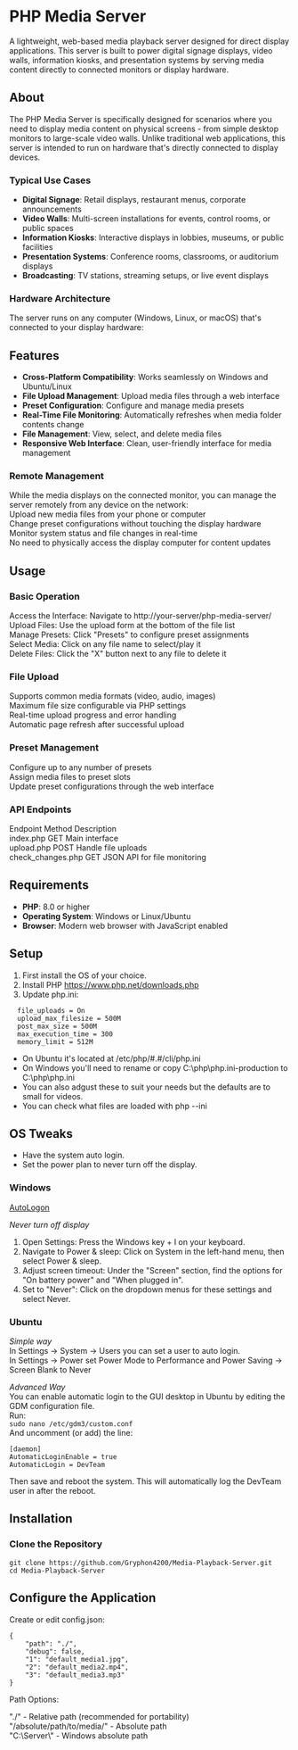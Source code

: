 # PHP Media Server

A lightweight, web-based media playback server designed for direct display applications. This server is built to power digital signage displays, video walls, information kiosks, and presentation systems by serving media content directly to connected monitors or display hardware.

## About

The PHP Media Server is specifically designed for scenarios where you need to display media content on physical screens - from simple desktop monitors to large-scale video walls. Unlike traditional web applications, this server is intended to run on hardware that's directly connected to display devices.

### Typical Use Cases
- **Digital Signage**: Retail displays, restaurant menus, corporate announcements
- **Video Walls**: Multi-screen installations for events, control rooms, or public spaces  
- **Information Kiosks**: Interactive displays in lobbies, museums, or public facilities
- **Presentation Systems**: Conference rooms, classrooms, or auditorium displays
- **Broadcasting**: TV stations, streaming setups, or live event displays

### Hardware Architecture
The server runs on any computer (Windows, Linux, or macOS) that's connected to your display hardware:

## Features

- **Cross-Platform Compatibility**: Works seamlessly on Windows and Ubuntu/Linux
- **File Upload Management**: Upload media files through a web interface
- **Preset Configuration**: Configure and manage media presets
- **Real-Time File Monitoring**: Automatically refreshes when media folder contents change
- **File Management**: View, select, and delete media files
- **Responsive Web Interface**: Clean, user-friendly interface for media management

### Remote Management
While the media displays on the connected monitor, you can manage the server remotely from any device on the network:  
Upload new media files from your phone or computer  
Change preset configurations without touching the display hardware  
Monitor system status and file changes in real-time  
No need to physically access the display computer for content updates  

## Usage
### Basic Operation
Access the Interface: Navigate to http://your-server/php-media-server/  
Upload Files: Use the upload form at the bottom of the file list  
Manage Presets: Click "Presets" to configure preset assignments  
Select Media: Click on any file name to select/play it  
Delete Files: Click the "X" button next to any file to delete it  
### File Upload  
Supports common media formats (video, audio, images)  
Maximum file size configurable via PHP settings  
Real-time upload progress and error handling  
Automatic page refresh after successful upload  
### Preset Management  
Configure up to any number of presets  
Assign media files to preset slots  
Update preset configurations through the web interface  
### API Endpoints  
Endpoint	Method	Description  
index.php	GET	Main interface  
upload.php	POST	Handle file uploads  
check_changes.php	GET	JSON API for file monitoring  

## Requirements

- **PHP**: 8.0 or higher
- **Operating System**: Windows or Linux/Ubuntu
- **Browser**: Modern web browser with JavaScript enabled

## Setup

1. First install the OS of your choice.
2. Install PHP <https://www.php.net/downloads.php>
3. Update php.ini:
```
  file_uploads = On
  upload_max_filesize = 500M
  post_max_size = 500M
  max_execution_time = 300
  memory_limit = 512M
```
- On Ubuntu it's located at /etc/php/#.#/cli/php.ini
- On Windows you'll need to rename or copy C:\php\php.ini-production to C:\php\php.ini
- You can also adgust these to suit your needs but the defaults are to small for videos.
- You can check what files are loaded with php --ini

## OS Tweaks
- Have the system auto login. 
- Set the power plan to never turn off the display. 

### Windows 
[AutoLogon](https://learn.microsoft.com/en-us/sysinternals/downloads/autologon)  
  
*Never turn off display*  
1. Open Settings: Press the Windows key + I on your keyboard.
2. Navigate to Power & sleep: Click on System in the left-hand menu, then select Power & sleep.
3. Adjust screen timeout: Under the "Screen" section, find the options for "On battery power" and "When plugged in".
4. Set to "Never": Click on the dropdown menus for these settings and select Never.

### Ubuntu 
*Simple way*  
In Settings -> System -> Users you can set a user to auto login.  
In Settings -> Power set Power Mode to Performance and Power Saving -> Screen Blank to Never  

*Advanced Way*  
You can enable automatic login to the GUI desktop in Ubuntu by editing the GDM configuration file.  
Run:  
```sudo nano /etc/gdm3/custom.conf```  
And uncomment (or add) the line: 
```
[daemon]
AutomaticLoginEnable = true
AutomaticLogin = DevTeam
```
Then save and reboot the system. This will automatically log the DevTeam user in after the reboot.

## Installation

### Clone the Repository
```
git clone https://github.com/Gryphon4200/Media-Playback-Server.git
cd Media-Playback-Server
```

## Configure the Application
Create or edit config.json:
```
{
    "path": "./",
    "debug": false,
    "1": "default_media1.jpg",
    "2": "default_media2.mp4",
    "3": "default_media3.mp3"
}
```
Path Options:

"./" - Relative path (recommended for portability)  
"/absolute/path/to/media/" - Absolute path  
"C:\\Server\\" - Windows absolute path  
